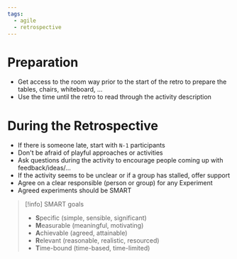 ```yaml
---
tags:
  - agile
  - retrospective
---
```

# Preparation

- Get access to the room way prior to the start of the retro to prepare the tables, chairs, whiteboard, ...
- Use the time until the retro to read through the activity description

# During the Retrospective

- If there is someone late, start with `N-1` participants
- Don't be afraid of playful approaches or activities
- Ask questions during the activity to encourage people coming up with feedback/ideas/...
- If the activity seems to be unclear or if a group has stalled, offer support
- Agree on a clear responsible (person or group) for any Experiment
- Agreed experiments should be SMART

> [!info] SMART goals
> - **S**pecific (simple, sensible, significant)
> - **M**easurable (meaningful, motivating)
> - **A**chievable (agreed, attainable)
> - **R**elevant (reasonable, realistic, resourced)
> - **T**ime-bound (time-based, time-limited)
